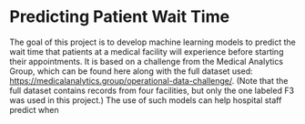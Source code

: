 # Predicting Patient Wait Time

The goal of this project is to develop machine learning models to predict the wait time that patients at a medical facility will experience before starting their appointments. It is based on a challenge from the Medical Analytics Group, which can be found here along with the full dataset used: https://medicalanalytics.group/operational-data-challenge/. (Note that the full dataset contains records from four facilities, but only the one labeled F3 was used in this project.) The use of such models can help hospital staff predict when 
